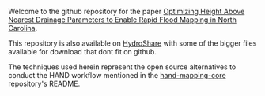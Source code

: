 Welcome to the github repository for the paper [Optimizing Height Above Nearest Drainage Parameters to Enable Rapid Flood Mapping in North Carolina](https://www.frontiersin.org/journals/water/articles/10.3389/frwa.2023.1296434/full). 

This repository is also available on [HydroShare](https://www.hydroshare.org/resource/423b6d0d46a3454b97bade8e40f686ed/) with some of the bigger files available for download that dont fit on github.

The techniques used herein represent the open source alternatives to conduct the HAND workflow mentioned in the [hand-mapping-core](https://github.com/cloin-rich/hand-mapping-core) repository's README.